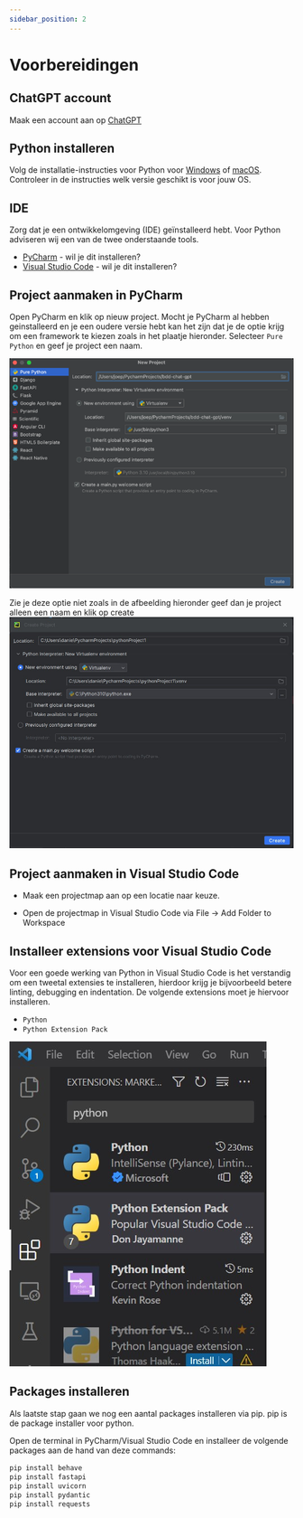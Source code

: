 ```yaml
---
sidebar_position: 2
---
```


# Voorbereidingen

## ChatGPT account
Maak een account aan op [ChatGPT](https://chat.openai.com/)


## Python installeren
Volg de installatie-instructies voor Python voor [Windows](https://www.digitalocean.com/community/tutorials/install-python-windows-10) of [macOS](https://www.makeuseof.com/how-to-install-python-on-mac/). Controleer in de instructies welk versie geschikt is voor jouw OS.

## IDE
Zorg dat je een ontwikkelomgeving (IDE) geïnstalleerd hebt. Voor Python adviseren wij een van de twee onderstaande tools.
- [PyCharm](https://www.jetbrains.com/pycharm/download) - wil je dit installeren?
- [Visual Studio Code](https://code.visualstudio.com/Download) - wil je dit installeren? 

## Project aanmaken in PyCharm
Open PyCharm en klik op nieuw project. Mocht je PyCharm al hebben geinstalleerd en je een oudere versie hebt kan het zijn dat je de optie krijg om een framework te kiezen zoals in het plaatje hieronder. Selecteer `Pure Python` en geef je project een naam.

![project.png](project.png)


Zie je deze optie niet zoals in de afbeelding hieronder geef dan je project alleen een naam en klik op create
![project2.jpg](project2.jpg)

## Project aanmaken in Visual Studio Code
- Maak een projectmap aan op een locatie naar keuze. 

- Open de projectmap in Visual Studio Code via File -> Add Folder to Workspace

## Installeer extensions voor Visual Studio Code
Voor een goede werking van Python in Visual Studio Code is het verstandig om een tweetal extensies te installeren, hierdoor krijg je bijvoorbeeld betere linting, debugging en indentation. 
De volgende extensions moet je hiervoor installeren.
- `Python`
- `Python Extension Pack`

![extension-python.jpg](extension-python.jpg)

##  Packages installeren 
Als laatste stap gaan we nog een aantal packages installeren via pip. pip is de package installer voor python. 

Open de terminal in PyCharm/Visual Studio Code en installeer de volgende packages aan de hand van deze commands:
```
pip install behave
pip install fastapi
pip install uvicorn
pip install pydantic
pip install requests
```
